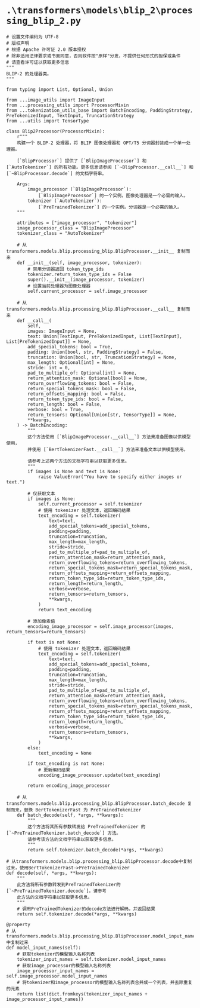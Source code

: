 # `.\transformers\models\blip_2\processing_blip_2.py`

```
# 设置文件编码为 UTF-8
# 版权声明
# 根据 Apache 许可证 2.0 版本授权
# 除非适用法律要求或书面同意，否则软件按"原样"分发，不提供任何形式的担保或条件
# 请查看许可证以获取更多信息
"""
BLIP-2 的处理器类。
"""

from typing import List, Optional, Union

from ...image_utils import ImageInput
from ...processing_utils import ProcessorMixin
from ...tokenization_utils_base import BatchEncoding, PaddingStrategy, PreTokenizedInput, TextInput, TruncationStrategy
from ...utils import TensorType

class Blip2Processor(ProcessorMixin):
    r"""
    构建一个 BLIP-2 处理器，将 BLIP 图像处理器和 OPT/T5 分词器封装成一个单一处理器。

    [`BlipProcessor`] 提供了 [`BlipImageProcessor`] 和 [`AutoTokenizer`] 的所有功能。更多信息请参阅 [`~BlipProcessor.__call__`] 和 [`~BlipProcessor.decode`] 的文档字符串。

    Args:
        image_processor (`BlipImageProcessor`):
            [`BlipImageProcessor`] 的一个实例。图像处理器是一个必需的输入。
        tokenizer (`AutoTokenizer`):
            [`PreTrainedTokenizer`] 的一个实例。分词器是一个必需的输入。
    """

    attributes = ["image_processor", "tokenizer"]
    image_processor_class = "BlipImageProcessor"
    tokenizer_class = "AutoTokenizer"

    # 从 transformers.models.blip.processing_blip.BlipProcessor.__init__ 复制而来
    def __init__(self, image_processor, tokenizer):
        # 禁用分词器返回 token_type_ids
        tokenizer.return_token_type_ids = False
        super().__init__(image_processor, tokenizer)
        # 设置当前处理器为图像处理器
        self.current_processor = self.image_processor

    # 从 transformers.models.blip.processing_blip.BlipProcessor.__call__ 复制而来
    def __call__(
        self,
        images: ImageInput = None,
        text: Union[TextInput, PreTokenizedInput, List[TextInput], List[PreTokenizedInput]] = None,
        add_special_tokens: bool = True,
        padding: Union[bool, str, PaddingStrategy] = False,
        truncation: Union[bool, str, TruncationStrategy] = None,
        max_length: Optional[int] = None,
        stride: int = 0,
        pad_to_multiple_of: Optional[int] = None,
        return_attention_mask: Optional[bool] = None,
        return_overflowing_tokens: bool = False,
        return_special_tokens_mask: bool = False,
        return_offsets_mapping: bool = False,
        return_token_type_ids: bool = False,
        return_length: bool = False,
        verbose: bool = True,
        return_tensors: Optional[Union[str, TensorType]] = None,
        **kwargs,
    ) -> BatchEncoding:
        """
        这个方法使用 [`BlipImageProcessor.__call__`] 方法来准备图像以供模型使用，
        并使用 [`BertTokenizerFast.__call__`] 方法来准备文本以供模型使用。

        请参考上述两个方法的文档字符串以获取更多信息。
        """
        if images is None and text is None:
            raise ValueError("You have to specify either images or text.")

        # 仅获取文本
        if images is None:
            self.current_processor = self.tokenizer
            # 使用 tokenizer 处理文本，返回编码结果
            text_encoding = self.tokenizer(
                text=text,
                add_special_tokens=add_special_tokens,
                padding=padding,
                truncation=truncation,
                max_length=max_length,
                stride=stride,
                pad_to_multiple_of=pad_to_multiple_of,
                return_attention_mask=return_attention_mask,
                return_overflowing_tokens=return_overflowing_tokens,
                return_special_tokens_mask=return_special_tokens_mask,
                return_offsets_mapping=return_offsets_mapping,
                return_token_type_ids=return_token_type_ids,
                return_length=return_length,
                verbose=verbose,
                return_tensors=return_tensors,
                **kwargs,
            )
            return text_encoding

        # 添加像素值
        encoding_image_processor = self.image_processor(images, return_tensors=return_tensors)

        if text is not None:
            # 使用 tokenizer 处理文本，返回编码结果
            text_encoding = self.tokenizer(
                text=text,
                add_special_tokens=add_special_tokens,
                padding=padding,
                truncation=truncation,
                max_length=max_length,
                stride=stride,
                pad_to_multiple_of=pad_to_multiple_of,
                return_attention_mask=return_attention_mask,
                return_overflowing_tokens=return_overflowing_tokens,
                return_special_tokens_mask=return_special_tokens_mask,
                return_offsets_mapping=return_offsets_mapping,
                return_token_type_ids=return_token_type_ids,
                return_length=return_length,
                verbose=verbose,
                return_tensors=return_tensors,
                **kwargs,
            )
        else:
            text_encoding = None

        if text_encoding is not None:
            # 更新编码结果
            encoding_image_processor.update(text_encoding)

        return encoding_image_processor

    # 从 transformers.models.blip.processing_blip.BlipProcessor.batch_decode 复制而来，替换 BertTokenizerFast 为 PreTrainedTokenizer
    def batch_decode(self, *args, **kwargs):
        """
        这个方法将其所有参数转发给 PreTrainedTokenizer 的 [`~PreTrainedTokenizer.batch_decode`] 方法。
        请参考该方法的文档字符串以获取更多信息。
        """
        return self.tokenizer.batch_decode(*args, **kwargs)
```  
    # 从transformers.models.blip.processing_blip.BlipProcessor.decode中复制过来，使用BertTokenizerFast->PreTrainedTokenizer
    def decode(self, *args, **kwargs):
        """
        此方法将所有参数转发到PreTrainedTokenizer的[`~PreTrainedTokenizer.decode`]。请参考
        此方法的文档字符串以获取更多信息。
        """
        # 调用PreTrainedTokenizer的decode方法进行解码，并返回结果
        return self.tokenizer.decode(*args, **kwargs)

    @property
    # 从transformers.models.blip.processing_blip.BlipProcessor.model_input_names中复制过来
    def model_input_names(self):
        # 获取tokenizer的模型输入名称列表
        tokenizer_input_names = self.tokenizer.model_input_names
        # 获取image_processor的模型输入名称列表
        image_processor_input_names = self.image_processor.model_input_names
        # 将tokenizer和image_processor的模型输入名称列表合并成一个列表，并去除重复的元素
        return list(dict.fromkeys(tokenizer_input_names + image_processor_input_names))
```